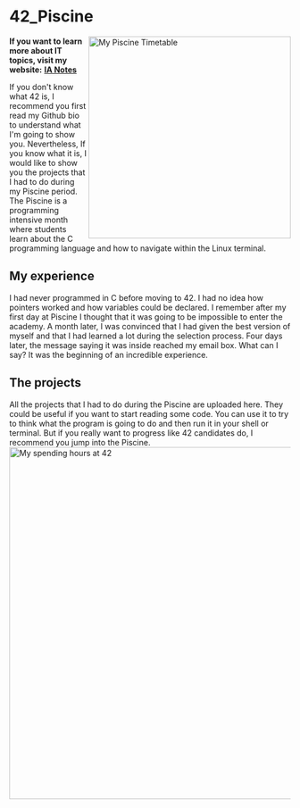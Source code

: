 # 42_Piscine
<img width="362" alt="My Piscine Timetable" align="right" src="https://user-images.githubusercontent.com/74931024/106393137-a9182000-63f5-11eb-9e0b-ed34ee5fccf7.png">

**If you want to learn more about IT topics, visit my website:** [**IA Notes**](https://ia-notes.com/)

If you don't know what 42 is, I recommend you first read my Github bio to understand what I'm going to show you. Nevertheless,
If you know what it is, I would like to show you the projects that I had to do during my Piscine period.
The Piscine is a programming intensive month where students learn about the C programming language and how to navigate within the Linux terminal. 

## My experience
I had never programmed in C before moving to 42. I had no idea how pointers worked and how variables could be declared. I remember after my first day at Piscine I thought
that it was going to be impossible to enter the academy. A month later, I was convinced that I had given the best version of myself and that I had learned a lot during the selection process.
Four days later, the message saying it was inside reached my email box. What can I say? It was the beginning of an incredible experience. 

## The projects
All the projects that I had to do during the Piscine are uploaded here. They could be useful if you want to start reading some code. You can use it to try to think
what the program is going to do and then run it in your shell or terminal. But if you really want to progress like 42 candidates do, I recommend you jump into the Piscine. 
<img width="631" alt="My spending hours at 42" align="left" src="https://user-images.githubusercontent.com/74931024/106393254-5d19ab00-63f6-11eb-9688-f3f4de552c29.png">

